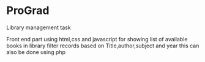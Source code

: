 # ProGrad
Library management task

Front end part using html,css and javascript for showing list of available books in library
filter records based on Title,author,subject and year
this can also be done using php
